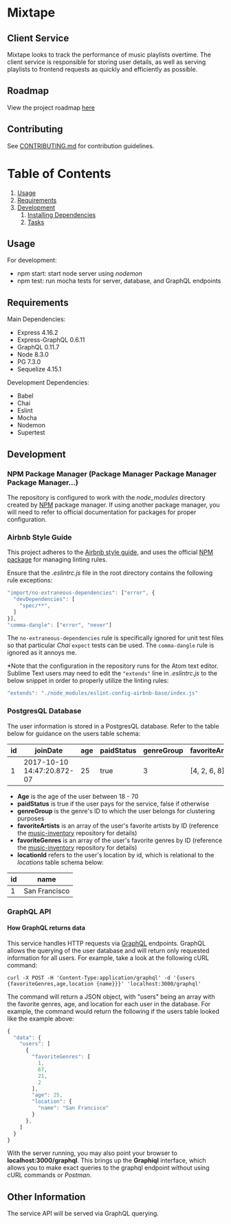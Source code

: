 # Mixtape
## Client Service

Mixtape looks to track the performance of music playlists overtime. The client service is responsible for storing user details, as well as serving playlists to frontend requests as quickly and efficiently as possible.

## Roadmap

View the project roadmap [here](LINK_TO_DOC)

## Contributing

See [CONTRIBUTING.md](CONTRIBUTING.md) for contribution guidelines.

# Table of Contents

1. [Usage](#Usage)
1. [Requirements](#requirements)
1. [Development](#development)
    1. [Installing Dependencies](#installing-dependencies)
    1. [Tasks](#tasks)

## Usage

For development:
- npm start: start node server using *nodemon*
- npm test: run mocha tests for server, database, and GraphQL endpoints

## Requirements
Main Dependencies:
- Express 4.16.2
- Express-GraphQL 0.6.11
- GraphQL 0.11.7
- Node 8.3.0
- PG 7.3.0
- Sequelize 4.15.1

Development Dependencies:
- Babel
- Chai
- Eslint
- Mocha
- Nodemon
- Supertest

## Development
### NPM Package Manager (Package Manager Package Manager Package Manager...)
The repository is configured to work with the *node_modules* directory created by [NPM](https://www.npmjs.com/) package manager. If using another package manager, you will need to refer to official documentation for packages for proper configuration.

### Airbnb Style Guide
This project adheres to the [Airbnb style guide](https://github.com/airbnb/javascript), and uses the official [NPM package](https://www.npmjs.com/package/eslint-config-airbnb) for managing linting rules.

Ensure that the *.eslintrc.js* file in the root directory contains the following rule exceptions:
```javascript
"import/no-extraneous-dependencies": ["error", {
  "devDependencies": [
    "spec/**",
  ]
}],
"comma-dangle": ["error", "never"]
```
The `no-extraneous-dependencies` rule is specifically ignored for unit test files so that particular *Chai* `expect` tests can be used. The `comma-dangle` rule is ignored as it annoys me.

*Note that the configuration in the repository runs for the Atom text editor. Sublime Text users may need to edit the `"extends"` line in *.eslintrc.js* to the below snippet in order to properly utilize the linting rules:
```javascript
"extends": "./node_modules/eslint-config-airbnb-base/index.js"
```

### PostgresQL Database
The user information is stored in a PostgresQL database. Refer to the table below for guidance on the users table schema:

| id | joinDate | age | paidStatus | genreGroup | favoriteArtists | favoriteGenres | locationId |
| --- | --- | --- | --- | --- | --- | --- | --- |
| 1 | 2017-10-10 14:47:20.872-07 | 25 | true | 3 | [4, 2, 6, 8] | [1, 67, 21, 2] | 1 |
- **Age** is the age of the user between 18 - 70
- **paidStatus** is true if the user pays for the service, false if otherwise
- **genreGroup** is the genre's ID to which the user belongs for clustering purposes
- **favoriteArtists** is an array of the user's favorite artists by ID (reference the [music-inventory](https://github.com/mixtape81/music-inventory) repository for details)
- **favoriteGenres** is an array of the user's favorite genres by ID (reference the [music-inventory](https://github.com/mixtape81/music-inventory) repository for details)
- **locationId** refers to the user's location by id, which is relational to the *locations* table schema below:

| id | name |
| --- | --- |
| 1 | San Francisco |

### GraphQL API
#### How GraphQL returns data
This service handles HTTP requests via [GraphQL](http://graphql.org/) endpoints. GraphQL allows the querying of the user database and will return only requested information for all users. For example, take a look at the following cURL command:
```
curl -X POST -H 'Content-Type:application/graphql' -d '{users {favoriteGenres,age,location {name}}}' 'localhost:3000/graphql'
```
The command will return a JSON object, with "users" being an array with the favorite genres, age, and location for each user in the database. For example, the command would return the following if the users table looked like the example above:
```javascript
{
  "data": {
    "users": [
      {
        "favoriteGenres": [
          1,
          67,
          21,
          2
        ],
        "age": 25,
        "location": {
          "name": "San Francisco"
        }
      },
    ]
  }
}
```
With the server running, you may also point your browser to **localhost:3000/graphql**. This brings up the **Graphiql** interface, which allows you to make exact queries to the graphql endpoint without using cURL commands or *Postman*.

## Other Information
The service API will be served via GraphQL querying.
